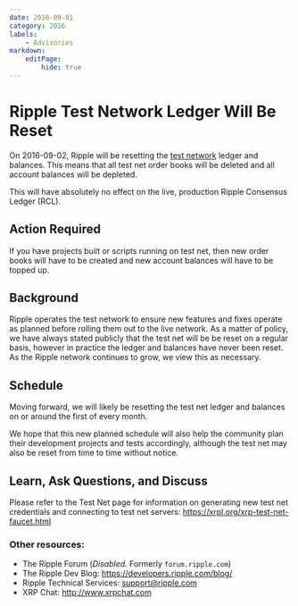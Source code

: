 ```yaml
---
date: 2016-09-01
category: 2016
labels:
    - Advisories
markdown:
    editPage:
        hide: true
---
```

# Ripple Test Network Ledger Will Be Reset

On 2016-09-02, Ripple will be resetting the [test network](https://xrpl.org/xrp-test-net-faucet.html) ledger and balances. This means that all test net order books will be deleted and all account balances will be depleted.

This will have absolutely no effect on the live, production Ripple Consensus Ledger (RCL).

## Action Required

If you have projects built or scripts running on test net, then new order books will have to be created and new account balances will have to be topped up.

## Background

Ripple operates the test network to ensure new features and fixes operate as planned before rolling them out to the live network. As a matter of policy, we have always stated publicly that the test net will be be reset on a regular basis, however in practice the ledger and balances have never been reset. As the Ripple network continues to grow, we view this as necessary.

## Schedule

Moving forward, we will likely be resetting the test net ledger and balances on or around the first of every month.

We hope that this new planned schedule will also help the community plan their development projects and tests accordingly, although the test net may also be reset from time to time without notice.

## Learn, Ask Questions, and Discuss

Please refer to the Test Net page for information on generating new test net credentials and connecting to test net servers: <https://xrpl.org/xrp-test-net-faucet.html>

### Other resources:

* The Ripple Forum (_Disabled._ Formerly `forum.ripple.com`)
* The Ripple Dev Blog: <https://developers.ripple.com/blog/>
* Ripple Technical Services: <support@ripple.com>
* XRP Chat: <http://www.xrpchat.com>
